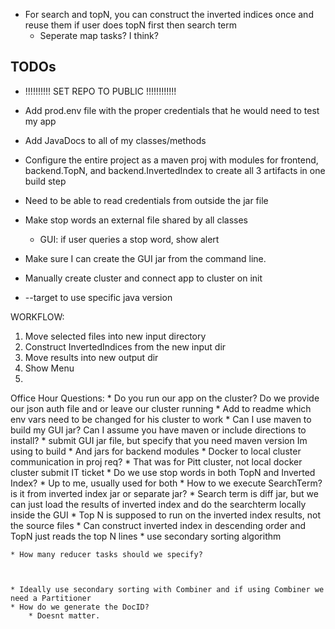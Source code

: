 * For search and topN, you can construct the inverted indices once and reuse them if user does topN first then search term
    * Seperate map tasks? I think?
    
## TODOs
*   !!!!!!!!!! SET REPO TO PUBLIC !!!!!!!!!!!!
* Add prod.env file with the proper credentials that he would need to test my app
* Add JavaDocs to all of my classes/methods
* Configure the entire project as a maven proj with modules for frontend, backend.TopN, and backend.InvertedIndex to
    create all 3 artifacts in one build step
* Need to be able to read credentials from outside the jar file
* Make stop words an external file shared by all classes
    * GUI: if user queries a stop word, show alert
    

* Make sure I can create the GUI jar from the command line.     
* Manually create cluster and connect app to cluster on init
* --target to use specific java version

WORKFLOW:
1. Move selected files into new input directory
2. Construct InvertedIndices from the new input dir
3. Move results into new output dir
3. Show Menu
4. 


    
Office Hour Questions:
    * Do you run our app on the cluster? Do we provide our json auth file and or leave our cluster running
        * Add to readme which env vars need to be changed for his cluster to work
    * Can I use maven to build my GUI jar? Can I assume you have maven or include directions to install?
        * submit GUI jar file, but specify that you need maven version Im using to build
        * And jars for backend modules
    * Docker to local cluster communication in proj req?
        * That was for Pitt cluster, not local docker cluster submit IT ticket
    * Do we use stop words in both TopN and Inverted Index?
        * Up to me, usually used for both
    * How to we execute SearchTerm? is it from inverted index jar or separate jar?
        * Search term is diff jar, but we can just load the results of inverted index and do the searchterm locally inside
            the GUI
    * Top N is supposed to run on the inverted index results, not the source files
        * Can construct inverted index in descending order and TopN just reads the top N lines
        * use secondary sorting algorithm

    * How many reducer tasks should we specify?



    * Ideally use secondary sorting with Combiner and if using Combiner we need a Partitioner
    * How do we generate the DocID?
        * Doesnt matter. 

